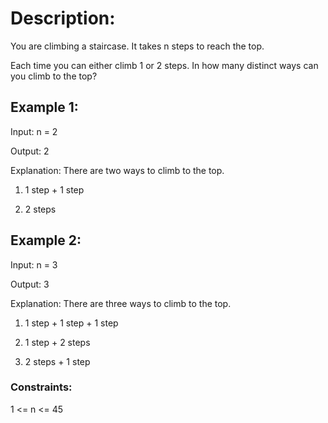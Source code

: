 # Description:

You are climbing a staircase. It takes n steps to reach the top.

Each time you can either climb 1 or 2 steps. In how many distinct ways can you climb to the top?

## Example 1:

Input: n = 2

Output: 2

Explanation: There are two ways to climb to the top.

1. 1 step + 1 step

2. 2 steps

## Example 2:

Input: n = 3

Output: 3

Explanation: There are three ways to climb to the top.

1. 1 step + 1 step + 1 step

2. 1 step + 2 steps

3. 2 steps + 1 step

### Constraints:

1 <= n <= 45

